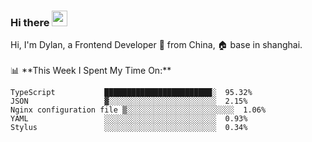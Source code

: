 ### Hi there <img src="https://media.giphy.com/media/hvRJCLFzcasrR4ia7z/giphy.gif" width="25px">

<!-- ![visitors](https://visitor-badge.glitch.me/badge?page_id=dislfyer.dislfyer) --!>

Hi, I'm Dylan, a Frontend Developer 🚀 from China, 🏠 base in shanghai.
<br/>
<br/>

📊 **This Week I Spent My Time On:**


<!--START_SECTION:waka-->

```text
TypeScript           ████████████████████████░  95.32%
JSON                 ▓░░░░░░░░░░░░░░░░░░░░░░░░  2.15%
Nginx configuration file ▒░░░░░░░░░░░░░░░░░░░░░░░░  1.06%
YAML                 ░░░░░░░░░░░░░░░░░░░░░░░░░  0.93%
Stylus               ░░░░░░░░░░░░░░░░░░░░░░░░░  0.34%
```

<!--END_SECTION:waka-->

<!--
**About Me:**
 -->
